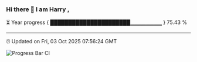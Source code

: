 ### Hi there 👋 I am Harry , 

⏳ Year progress { ██████████████████████▁▁▁▁▁▁▁▁ } 75.43 %

---

⏰ Updated on Fri, 03 Oct 2025 07:56:24 GMT

![Progress Bar CI](https://github.com/duykhang68/duykhang68/workflows/Progress%20Bar%20CI/badge.svg)
